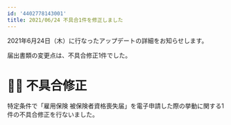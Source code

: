 ```yaml
---
id: '4402778143001'
title: 2021/06/24 不具合1件を修正しました
---
```

2021年6月24日（木）に行なったアップデートの詳細をお知らせします。

届出書類の変更点は、不具合修正1件でした。

# 👨‍⚕️ 不具合修正

特定条件で「雇用保険 被保険者資格喪失届」を電子申請した際の挙動に関する1件の不具合修正を行ないました。
